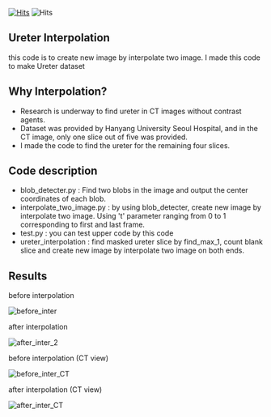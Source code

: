 [![Hits](https://hits.seeyoufarm.com/api/count/incr/badge.svg?url=https://github.com/hasukmin12)](https://hits.seeyoufarm.com) 
![Hits](https://img.shields.io/github/followers/hasukmin12?label=Follow)

## **Ureter Interpolation** 
this code is to create new image by interpolate two image.
I made this code to make Ureter dataset


## **Why Interpolation?**
- Research is underway to find ureter in CT images without contrast agents.
- Dataset was provided by Hanyang University Seoul Hospital, and in the CT image, only one slice out of five was provided.
- I made the code to find the ureter for the remaining four slices.


## **Code description**
- blob_detecter.py : Find two blobs in the image and output the center coordinates of each blob.
- interpolate_two_image.py : by using blob_detecter, create new image by interpolate two image. Using 't' parameter ranging from 0 to 1 corresponding to first and last frame.
- test.py : you can test upper code by this code
- ureter_interpolation : find masked ureter slice by find_max_1, count blank slice and create new image by interpolate two image on both ends.


## **Results**
before interpolation

![before_inter](https://user-images.githubusercontent.com/56622945/134477729-e0c0a52c-74b9-4d9c-97e4-4a1dfaa95b46.png)

after interpolation

![after_inter_2](https://user-images.githubusercontent.com/56622945/134478151-28c9029d-a907-444c-a6c0-b41c20587868.png)





before interpolation (CT view)


![before_inter_CT](https://user-images.githubusercontent.com/56622945/134477836-54a2e719-1ad3-4ebd-a376-c299acc15397.png)

after interpolation (CT view)


![after_inter_CT](https://user-images.githubusercontent.com/56622945/134477861-c9531fea-bca0-41a3-8604-d909d553dd89.png)








